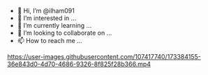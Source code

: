 - 👋 Hi, I’m @ilham091
- 👀 I’m interested in ...
- 🌱 I’m currently learning ...
- 💞️ I’m looking to collaborate on ...
- 📫 How to reach me ...

<!---
ilham091/ilham091 is a ✨ special ✨ repository because its `README.md` (this file) appears on your GitHub profile.
You can click the Preview link to take a look at your changes.
--->


https://user-images.githubusercontent.com/107417740/173384155-36e843d0-4d70-4686-9326-8f825f28b366.mp4

